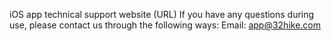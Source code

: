 iOS app technical support website (URL)
If you have any questions during use, please contact us through the following ways:
Email: app@32hike.com